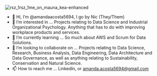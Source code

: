 ![rsz_1rsz_1me_on_mauna_kea-enhanced](https://user-images.githubusercontent.com/94863323/181301236-58b2dbd3-2194-42f1-a865-b57da4d86d98.jpg)



- 👋 Hi, I’m @amandaacosta5694, I go by Nic (They/Them)
- 👀 I’m interested in ... Projects relating to Data Science and Industrial Organizational Psychology. Anything that has to do with improving workplace products and services.
- 🌱 I’m currently learning ... So much about AWS and Scrum for Data Solutions.
- 💞️ I’m looking to collaborate on ... Projects relating to Data Science, Research, Business Analysis, Data Engineering, Data Architecture and Data Governance, as well as anything relating to Sustainability, Conservation and Natural Science.
- 📫 How to reach me ... LinkedIn, or amanda.acosta5694@gmail.com

<!---
amandaacosta5694/amandaacosta5694 is a ✨ special ✨ repository because its `README.md` (this file) appears on your GitHub profile.
You can click the Preview link to take a look at your changes.
--->
